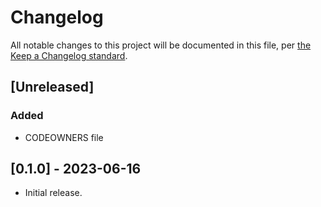# Changelog

All notable changes to this project will be documented in this file, per [the Keep a Changelog standard](http://keepachangelog.com/).

## [Unreleased]

### Added

- CODEOWNERS file

## [0.1.0] - 2023-06-16
- Initial release.

